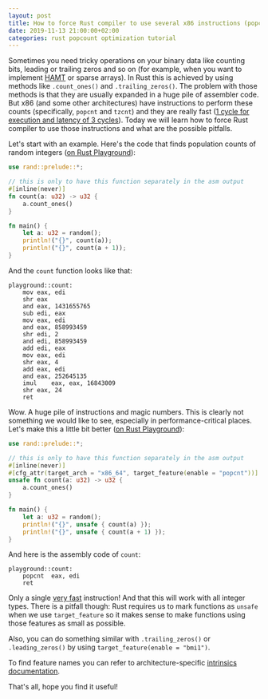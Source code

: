 ```yaml
---
layout: post
title: How to force Rust compiler to use several x86 instructions (popcount, etc)
date: 2019-11-13 21:00:00+02:00
categories: rust popcount optimization tutorial
---
```


Sometimes you need tricky operations on your binary data like counting bits,
leading or trailing zeros and so on (for example, when you want to implement
[HAMT][hamt] or sparse arrays). In Rust this is achieved by using methods like
`.count_ones()` and `.trailing_zeros()`. The problem with those methods is that
they are usually expanded in a huge pile of assembler code. But x86 (and some
other architectures) have instructions to perform these counts (specifically,
`popcnt` and `tzcnt`) and they are really fast ([1 cycle for execution and
latency of 3 cycles][popcount-latency]). Today we will learn how to force Rust
compiler to use those instructions and what are the possible pitfalls.

Let's start with an example. Here's the code that finds population counts of
random integers ([on Rust Playground][example1]):

```rust
use rand::prelude::*;

// this is only to have this function separately in the asm output
#[inline(never)]
fn count(a: u32) -> u32 {
    a.count_ones()
}

fn main() {
    let a: u32 = random();
    println!("{}", count(a));
    println!("{}", count(a + 1));
}
```

And the `count` function looks like that:

```
playground::count:
	mov	eax, edi
	shr	eax
	and	eax, 1431655765
	sub	edi, eax
	mov	eax, edi
	and	eax, 858993459
	shr	edi, 2
	and	edi, 858993459
	add	edi, eax
	mov	eax, edi
	shr	eax, 4
	add	eax, edi
	and	eax, 252645135
	imul	eax, eax, 16843009
	shr	eax, 24
	ret
```

Wow. A huge pile of instructions and magic numbers. This is clearly not
something we would like to see, especially in performance-critical places. Let's
make this a little bit better ([on Rust Playground][example2]):

```rust
use rand::prelude::*;

// this is only to have this function separately in the asm output
#[inline(never)]
#[cfg_attr(target_arch = "x86_64", target_feature(enable = "popcnt"))]
unsafe fn count(a: u32) -> u32 {
    a.count_ones()
}

fn main() {
    let a: u32 = random();
    println!("{}", unsafe { count(a) });
    println!("{}", unsafe { count(a + 1) });
}
```

And here is the assembly code of `count`:

```
playground::count:
	popcnt	eax, edi
	ret
```

Only a single [very fast][popcount-latency] instruction! And that this will work
with all integer types. There is a pitfall though: Rust requires us to mark
functions as `unsafe` when we use `target_feature` so it makes sense to make
functions using those features as small as possible.

Also, you can do something similar with `.trailing_zeros()` or
`.leading_zeros()` by using `target_feature(enable = "bmi1")`.

To find feature names you can refer to architecture-specific [intrinsics
documentation][intrinsics-docs].

That's all, hope you find it useful!

[popcount-latency]: https://software.intel.com/en-us/forums/intel-isa-extensions/topic/289168
[intrinsics-docs]: https://doc.rust-lang.org/std/intrinsics/index.html
[hamt]: https://en.wikipedia.org/wiki/Hash_array_mapped_trie
[example1]: https://play.rust-lang.org/?version=stable&mode=release&edition=2018&gist=2551cbb6a41adad36e45bc50bf26c3bb
[example2]: https://play.rust-lang.org/?version=stable&mode=release&edition=2018&gist=a91e315224c79f2d6c72bb85d3fdfe2d 
